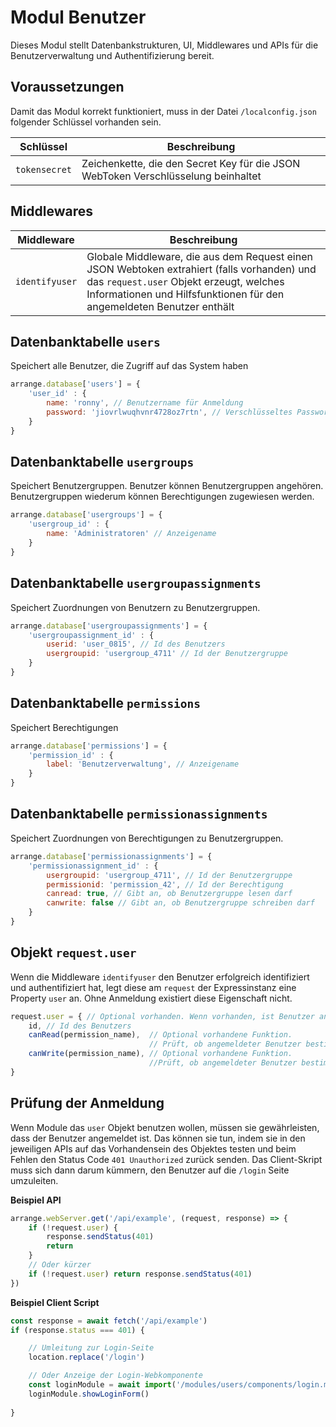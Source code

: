 # Modul Benutzer

Dieses Modul stellt Datenbankstrukturen, UI, Middlewares und APIs für die Benutzerverwaltung und Authentifizierung bereit.

## Voraussetzungen

Damit das Modul korrekt funktioniert, muss in der Datei `/localconfig.json` folgender Schlüssel vorhanden sein.

|Schlüssel|Beschreibung|
|---|---|
|`tokensecret`|Zeichenkette, die den Secret Key für die JSON WebToken Verschlüsselung beinhaltet|

## Middlewares

|Middleware|Beschreibung|
|---|---|
|`identifyuser`|Globale Middleware, die aus dem Request einen JSON Webtoken extrahiert (falls vorhanden) und das `request.user` Objekt erzeugt, welches Informationen und Hilfsfunktionen für den angemeldeten Benutzer enthält|


## Datenbanktabelle `users`

Speichert alle Benutzer, die Zugriff auf das System haben

```js
arrange.database['users'] = {
    'user_id' : { 
        name: 'ronny', // Benutzername für Anmeldung
        password: 'jiovrlwuqhvnr4728oz7rtn', // Verschlüsseltes Passwort
    }
}
```


## Datenbanktabelle `usergroups`

Speichert Benutzergruppen.
Benutzer können Benutzergruppen angehören.
Benutzergruppen wiederum können Berechtigungen zugewiesen werden.

```js
arrange.database['usergroups'] = {
    'usergroup_id' : { 
        name: 'Administratoren' // Anzeigename
    }
}
```


## Datenbanktabelle `usergroupassignments`

Speichert Zuordnungen von Benutzern zu Benutzergruppen.

```js
arrange.database['usergroupassignments'] = {
    'usergroupassignment_id' : { 
        userid: 'user_0815', // Id des Benutzers
        usergroupid: 'usergroup_4711' // Id der Benutzergruppe
    }
}
```


## Datenbanktabelle `permissions`

Speichert Berechtigungen

```js
arrange.database['permissions'] = {
    'permission_id' : { 
        label: 'Benutzerverwaltung', // Anzeigename
    }
}
```


## Datenbanktabelle `permissionassignments`

Speichert Zuordnungen von Berechtigungen zu Benutzergruppen.

```js
arrange.database['permissionassignments'] = {
    'permissionassignment_id' : { 
        usergroupid: 'usergroup_4711', // Id der Benutzergruppe
        permissionid: 'permission_42', // Id der Berechtigung
        canread: true, // Gibt an, ob Benutzergruppe lesen darf
        canwrite: false // Gibt an, ob Benutzergruppe schreiben darf
    }
}
```


## Objekt `request.user`

Wenn die Middleware `identifyuser` den Benutzer erfolgreich identifiziert und authentifiziert hat, legt diese am `request` der Expressinstanz eine Property `user` an.
Ohne Anmeldung existiert diese Eigenschaft nicht.

```js
request.user = { // Optional vorhanden. Wenn vorhanden, ist Benutzer angemeldet
    id, // Id des Benutzers
    canRead(permission_name),  // Optional vorhandene Funktion. 
                               // Prüft, ob angemeldeter Benutzer bestimmte Leseberechtigung hat
    canWrite(permission_name), // Optional vorhandene Funktion. 
                               //Prüft, ob angemeldeter Benutzer bestimmte Schreibberechtigung hat
}
```

## Prüfung der Anmeldung

Wenn Module das `user` Objekt benutzen wollen, müssen sie gewährleisten, dass der Benutzer angemeldet ist.
Das können sie tun, indem sie in den jeweiligen APIs auf das Vorhandensein des Objektes testen und beim Fehlen den Status Code `401 Unauthorized` zurück senden.
Das Client-Skript muss sich dann darum kümmern, den Benutzer auf die `/login` Seite umzuleiten.

**Beispiel API**

```js
arrange.webServer.get('/api/example', (request, response) => {
    if (!request.user) {
        response.sendStatus(401)
        return
    }
    // Oder kürzer
    if (!request.user) return response.sendStatus(401)
})
```

**Beispiel Client Script**

```js
const response = await fetch('/api/example')
if (response.status === 401) {

    // Umleitung zur Login-Seite
    location.replace('/login')

    // Oder Anzeige der Login-Webkomponente
    const loginModule = await import('/modules/users/components/login.mjs')
    loginModule.showLoginForm()
    
}